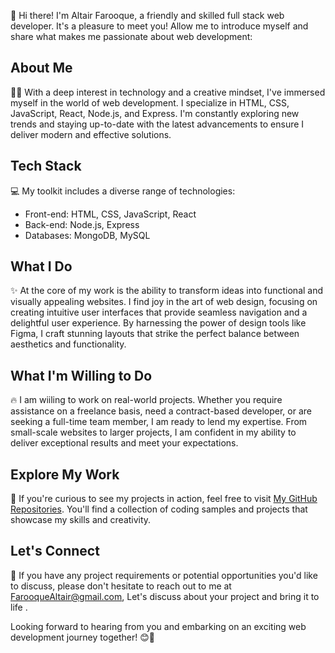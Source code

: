 👋 Hi there! I'm Altair Farooque, a friendly and skilled full stack web developer. It's a pleasure to meet you! Allow me to introduce myself and share what makes me passionate about web development:

## About Me
👨‍💻 With a deep interest in technology and a creative mindset, I've immersed myself in the world of web development. I specialize in HTML, CSS, JavaScript, React, Node.js, and Express. I'm constantly exploring new trends and staying up-to-date with the latest advancements to ensure I deliver modern and effective solutions.


## Tech Stack
💻 My toolkit includes a diverse range of technologies:

- Front-end: HTML, CSS, JavaScript, React
- Back-end: Node.js, Express
- Databases: MongoDB, MySQL

## What I Do
✨ At the core of my work is the ability to transform ideas into functional and visually appealing websites. I find joy in the art of web design, focusing on creating intuitive user interfaces that provide seamless navigation and a delightful user experience. By harnessing the power of design tools like Figma, I craft stunning layouts that strike the perfect balance between aesthetics and functionality.

## What I'm Willing to Do
🔥 I am wiiling to work on real-world projects. Whether you require assistance on a freelance basis, need a contract-based developer, or are seeking a full-time team member, I am ready to lend my expertise. From small-scale websites to larger projects, I am confident in my ability to deliver exceptional results and meet your expectations.

## Explore My Work
🔗 If you're curious to see my projects in action, feel free to visit [My GitHub Repositories](https://github.com/Altair-Farooque21?tab=repositories). You'll find a collection of coding samples and projects that showcase my skills and creativity.

## Let's Connect
📧 If you have any project requirements or potential opportunities you'd like to discuss, please don't hesitate to reach out to me at FarooqueAltair@gmail.com, Let's discuss about your project and bring it to life .

Looking forward to hearing from you and embarking on an exciting web development journey together! 😊🚀
